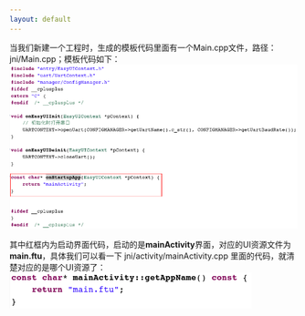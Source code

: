 ```yaml
---
layout: default
---
```

当我们新建一个工程时，生成的模板代码里面有一个Main.cpp文件，路径： jni/Main.cpp；模板代码如下：
![](images/Screenshotfrom2018-06-06182629.png)

其中红框内为启动界面代码，启动的是**mainActivity**界面，对应的UI资源文件为**main.ftu**，具体我们可以看一下 jni/activity/mainActivity.cpp 里面的代码，就清楚对应的是哪个UI资源了：
![](images/Screenshotfrom2018-06-06183808.png)

